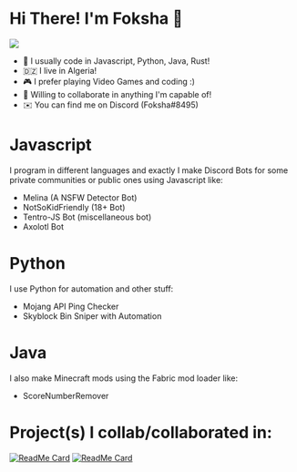 # Hi There! I'm Foksha 👋

[![](https://forthebadge.com/images/badges/fuck-it-ship-it.svg)]()


- 🌱 I usually code in Javascript, Python, Java, Rust!
- 🇩🇿 I live in Algeria!
- 🎮 I prefer playing Video Games and coding :)
- 📱 Willing to collaborate in anything I'm capable of!
- ✉️ You can find me on Discord (Foksha#8495)

# Javascript

I program in different languages and exactly I make Discord Bots for some private communities or public ones using Javascript like:
- Melina (A NSFW Detector Bot)
- NotSoKidFriendly (18+ Bot)
- Tentro-JS Bot (miscellaneous bot)
- Axolotl Bot

# Python

I use Python for automation and other stuff:
- Mojang API Ping Checker
- Skyblock Bin Sniper with Automation

# Java

I also make Minecraft mods using the Fabric mod loader like:
- ScoreNumberRemover

# Project(s) I collab/collaborated in:
[![ReadMe Card](https://github-readme-stats.vercel.app/api/pin/?username=FokshaWasTaken&repo=rust-nitro-sniper&theme=dark&)](https://github.com/FokshaWasTaken/rust-nitro-sniper)
[![ReadMe Card](https://github-readme-stats.vercel.app/api/pin/?username=FokshaWasTaken&repo=SNR&theme=dark&)](https://github.com/FokshaWasTaken/SNR)
